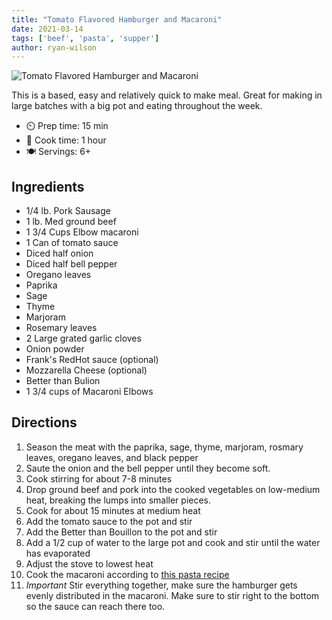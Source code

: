 ```yaml
---
title: "Tomato Flavored Hamburger and Macaroni"
date: 2021-03-14
tags: ['beef', 'pasta', 'supper']
author: ryan-wilson
---
```


![Tomato Flavored Hamburger and Macaroni](/cooking/pix/tomato-flavored-hamburger-macaroni.webp)

This is a based, easy and relatively quick to make meal. Great for making in large batches with a big pot and eating throughout the week.

- ⏲️ Prep time: 15 min
- 🍳 Cook time: 1 hour
- 🍽️ Servings: 6+

## Ingredients

- 1/4 lb. Pork Sausage
- 1 lb. Med ground beef
- 1 3/4 Cups Elbow macaroni
- 1 Can of tomato sauce
- Diced half onion
- Diced half bell pepper
- Oregano leaves
- Paprika
- Sage
- Thyme
- Marjoram
- Rosemary leaves
- 2 Large grated garlic cloves
- Onion powder
- Frank's RedHot sauce (optional)
- Mozzarella Cheese (optional)
- Better than Bulion
- 1 3/4 cups of Macaroni Elbows

## Directions

1. Season the meat with the paprika, sage, thyme, marjoram, rosmary leaves, oregano leaves, and black pepper
2. Saute the onion and the bell pepper until they become soft.
3. Cook stirring for about 7-8 minutes
5. Drop ground beef and pork into the cooked vegetables on low-medium heat, breaking the lumps into smaller pieces.
6. Cook for about 15 minutes at medium heat
7. Add the tomato sauce to the pot and stir
8. Add the Better than Bouillon to the pot and stir
9. Add a 1/2 cup of water to the large pot and cook and stir until the water has evaporated
10. Adjust the stove to lowest heat
11. Cook the macaroni according to [this pasta recipe](pasta.html)
12. *Important* Stir everything together, make sure the hamburger gets evenly distributed in the macaroni. Make sure to stir right to the bottom so the sauce can reach there too.

